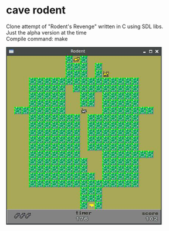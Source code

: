 # cave rodent
Clone attempt of "Rodent's Revenge" written in C using SDL libs.  
Just the alpha version at the time  
Compile command: make

![alpha version](/img/screenshot.jpg)
